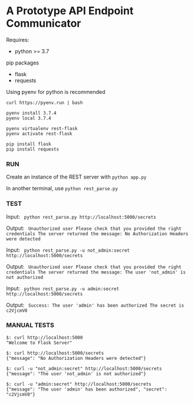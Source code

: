 # A Prototype API Endpoint Communicator

Requires:
- python >= 3.7

pip packages
- flask
- requests

Using pyenv for python is recommended
```
curl https://pyenv.run | bash

pyenv install 3.7.4
pyenv local 3.7.4

pyenv virtualenv rest-flask
pyenv activate rest-flask

pip install flask
pip install requests
```

### RUN

Create an instance of the REST server with
`python app.py`

In another terminal, use 
`python rest_parse.py`

### TEST

Input: ```
python rest_parse.py http://localhost:5000/secrets```

Output: ```
Unauthorized user
Please check that you provided the right credentials
The server returned the message: No Authorization Headers were detected```

Input: ```
python rest_parse.py -u not_admin:secret http://localhost:5000/secrets```

Output: ```
Unauthorized user
Please check that you provided the right credentials
The server returned the message: The user 'not_admin' is not authorized```

Input: ```
python rest_parse.py -u admin:secret http://localhost:5000/secrets```

Output: ```
Success: The user 'admin' has been authorized
The secret is c2VjcmV0```


### MANUAL TESTS

```
$: curl http://localhost:5000
"Welcome to Flask Server"

$: curl http://localhost:5000/secrets
{"message": "No Authorization Headers were detected"}

$: curl -u "not_admin:secret" http://localhost:5000/secrets
{"message": "The user 'not_admin' is not authorized"}

$: curl -u "admin:secret" http://localhost:5000/secrets
{"message": "The user 'admin' has been authorized", "secret": "c2VjcmV0"}
```




